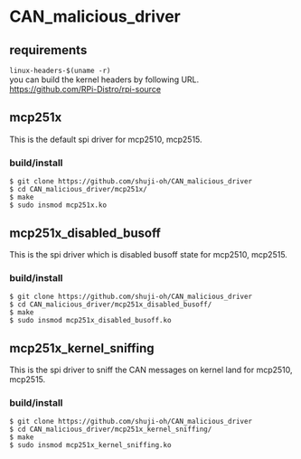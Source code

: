 # CAN_malicious_driver

## requirements
`linux-headers-$(uname -r)`  
you can build the kernel headers by following URL.  
https://github.com/RPi-Distro/rpi-source  

## mcp251x
This is the default spi driver for mcp2510, mcp2515.

### build/install
```
$ git clone https://github.com/shuji-oh/CAN_malicious_driver  
$ cd CAN_malicious_driver/mcp251x/  
$ make  
$ sudo insmod mcp251x.ko
```

## mcp251x_disabled_busoff
This is the spi driver which is disabled busoff state for mcp2510, mcp2515.

### build/install
```
$ git clone https://github.com/shuji-oh/CAN_malicious_driver  
$ cd CAN_malicious_driver/mcp251x_disabled_busoff/  
$ make  
$ sudo insmod mcp251x_disabled_busoff.ko
```

## mcp251x_kernel_sniffing
This is the spi driver to sniff the CAN messages on kernel land for mcp2510, mcp2515.

### build/install
```
$ git clone https://github.com/shuji-oh/CAN_malicious_driver  
$ cd CAN_malicious_driver/mcp251x_kernel_sniffing/  
$ make  
$ sudo insmod mcp251x_kernel_sniffing.ko
```
